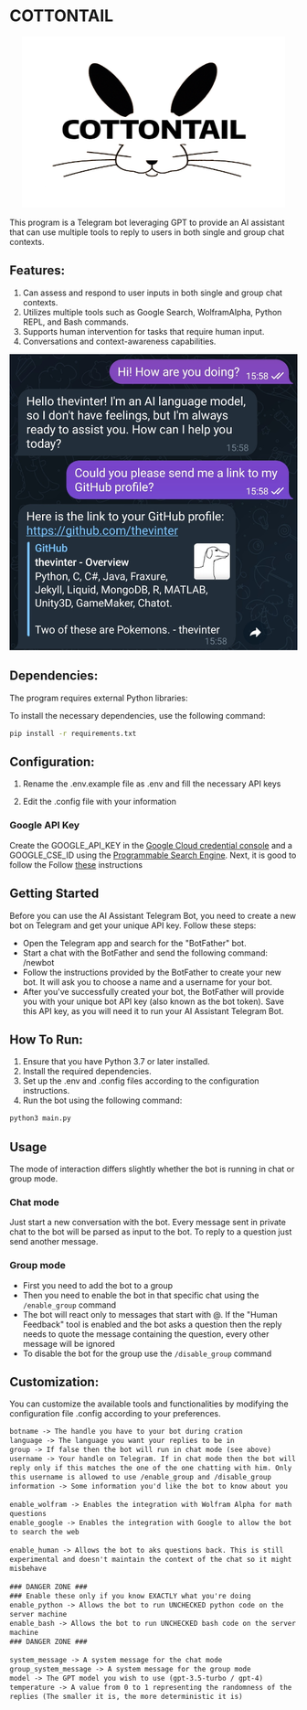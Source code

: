 # COTTONTAIL

<p align="center">
  <img width="460" height="300" src="cottontail.png">
</p>

This program is a Telegram bot leveraging GPT to provide an AI assistant that can use multiple tools to reply to users in both single and group chat contexts.

## Features:

1. Can assess and respond to user inputs in both single and group chat contexts.
2. Utilizes multiple tools such as Google Search, WolframAlpha, Python REPL, and Bash commands.
3. Supports human intervention for tasks that require human input.
4. Conversations and context-awareness capabilities.

![Example](example.jpg)

## Dependencies:

The program requires external Python libraries:

To install the necessary dependencies, use the following command:

```bash
pip install -r requirements.txt
```

## Configuration:

1. Rename the .env.example file as .env and fill the necessary API keys 

2. Edit the .config file with your information

### Google API Key

Create the GOOGLE_API_KEY in the [Google Cloud credential console](https://console.cloud.google.com/apis/credentials) and a GOOGLE_CSE_ID using the [Programmable Search Engine](https://programmablesearchengine.google.com/controlpanel/create). Next, it is good to follow the Follow [these](https://stackoverflow.com/questions/37083058/programmatically-searching-google-in-python-using-custom-search) instructions 

## Getting Started

Before you can use the AI Assistant Telegram Bot, you need to create a new bot on Telegram and get your unique API key. Follow these steps:

- Open the Telegram app and search for the "BotFather" bot.
- Start a chat with the BotFather and send the following command: /newbot
- Follow the instructions provided by the BotFather to create your new bot. It will ask you to choose a name and a username for your bot.
- After you've successfully created your bot, the BotFather will provide you with your unique bot API key (also known as the bot token). Save this API key, as you will need it to run your AI Assistant Telegram Bot.

## How To Run:

1. Ensure that you have Python 3.7 or later installed.
2. Install the required dependencies.
3. Set up the .env and .config files according to the configuration instructions.
4. Run the bot using the following command:

```bash
python3 main.py
```

## Usage

The mode of interaction differs slightly whether the bot is running in chat or group mode. 

### Chat mode
Just start a new conversation with the bot. Every message sent in private chat to the bot will be parsed as input to the bot. To reply to a question just send another message.

### Group mode
- First you need to add the bot to a group
- Then you need to enable the bot in that specific chat using the `/enable_group` command
- The bot will react only to messages that start with @<botname>. If the "Human Feedback" tool is enabled and the bot asks a question then the reply needs to quote the message containing the question, every other message will be ignored
- To disable the bot for the group use the `/disable_group` command

## Customization:

You can customize the available tools and functionalities by modifying the configuration file .config according to your preferences.

```
botname -> The handle you have to your bot during cration
language -> The language you want your replies to be in
group -> If false then the bot will run in chat mode (see above)
username -> Your handle on Telegram. If in chat mode then the bot will reply only if this matches the one of the one chatting with him. Only this username is allowed to use /enable_group and /disable_group
information -> Some information you'd like the bot to know about you

enable_wolfram -> Enables the integration with Wolfram Alpha for math questions
enable_google -> Enables the integration with Google to allow the bot to search the web

enable_human -> Allows the bot to aks questions back. This is still experimental and doesn't maintain the context of the chat so it might misbehave

### DANGER ZONE ###
### Enable these only if you know EXACTLY what you're doing
enable_python -> Allows the bot to run UNCHECKED python code on the server machine
enable_bash -> Allows the bot to run UNCHECKED bash code on the server machine
### DANGER ZONE ###

system_message -> A system message for the chat mode
group_system_message -> A system message for the group mode
model -> The GPT model you wish to use (gpt-3.5-turbo / gpt-4)
temperature -> A value from 0 to 1 representing the randomness of the replies (The smaller it is, the more deterministic it is)
```